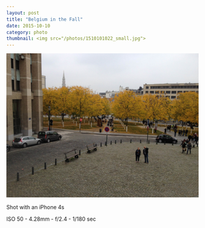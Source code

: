 ```yaml
---
layout: post
title: "Belgium in the Fall"
date: 2015-10-10
category: photo
thumbnail: <img src="/photos/1510101022_small.jpg">
---
```

<img src="/photos/1510101022.jpg" class="image fit">

Shot with an iPhone 4s

ISO 50 -
4.28mm -
f/2.4 -
1/180 sec
